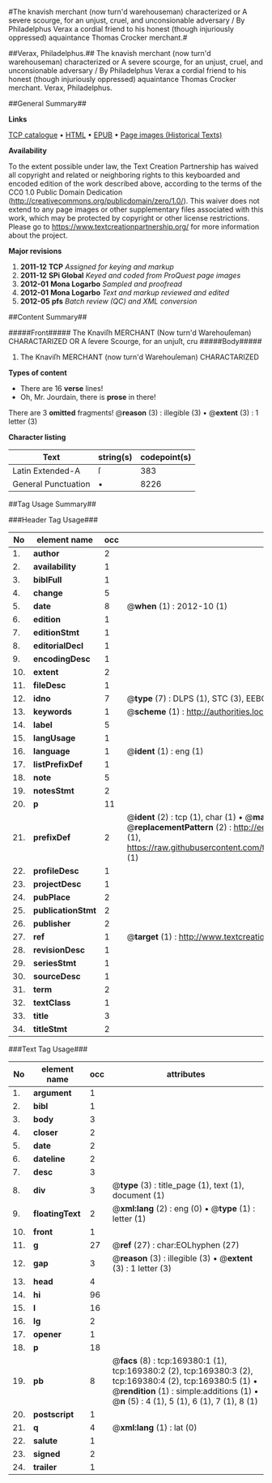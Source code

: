 #The knavish merchant (now turn'd warehouseman) characterized or A severe scourge, for an unjust, cruel, and unconsionable adversary / By Philadelphus Verax a cordial friend to his honest (though injuriously oppressed) aquaintance Thomas Crocker merchant.#

##Verax, Philadelphus.##
The knavish merchant (now turn'd warehouseman) characterized or A severe scourge, for an unjust, cruel, and unconsionable adversary / By Philadelphus Verax a cordial friend to his honest (though injuriously oppressed) aquaintance Thomas Crocker merchant.
Verax, Philadelphus.

##General Summary##

**Links**

[TCP catalogue](http://www.ota.ox.ac.uk/tcp/)  • 
[HTML](http://tei.it.ox.ac.uk/tcp/Texts-HTML/free/A87/A87805.html)  • 
[EPUB](http://tei.it.ox.ac.uk/tcp/Texts-EPUB/free/A87/A87805.epub) • 
[Page images (Historical Texts)](https://historicaltexts.jisc.ac.uk/eebo-99867496e)

**Availability**

To the extent possible under law, the Text Creation Partnership has waived all copyright and related or neighboring rights to this keyboarded and encoded edition of the work described above, according to the terms of the CC0 1.0 Public Domain Dedication (http://creativecommons.org/publicdomain/zero/1.0/). This waiver does not extend to any page images or other supplementary files associated with this work, which may be protected by copyright or other license restrictions. Please go to https://www.textcreationpartnership.org/ for more information about the project.

**Major revisions**

1. __2011-12__ __TCP__ *Assigned for keying and markup*
1. __2011-12__ __SPi Global__ *Keyed and coded from ProQuest page images*
1. __2012-01__ __Mona Logarbo__ *Sampled and proofread*
1. __2012-01__ __Mona Logarbo__ *Text and markup reviewed and edited*
1. __2012-05__ __pfs__ *Batch review (QC) and XML conversion*

##Content Summary##

#####Front#####
The Knaviſh MERCHANT (Now turn'd Warehouſeman) CHARACTARIZED OR A ſevere Scourge, for an unjuſt, cru
#####Body#####

1. The Knaviſh MERCHANT (now turn'd Warehouſeman) CHARACTARIZED

**Types of content**

  * There are 16 **verse** lines!
  * Oh, Mr. Jourdain, there is **prose** in there!

There are 3 **omitted** fragments! 
 @__reason__ (3) : illegible (3)  •  @__extent__ (3) : 1 letter (3)

**Character listing**


|Text|string(s)|codepoint(s)|
|---|---|---|
|Latin Extended-A|ſ|383|
|General Punctuation|•|8226|

##Tag Usage Summary##

###Header Tag Usage###

|No|element name|occ|attributes|
|---|---|---|---|
|1.|__author__|2||
|2.|__availability__|1||
|3.|__biblFull__|1||
|4.|__change__|5||
|5.|__date__|8| @__when__ (1) : 2012-10 (1)|
|6.|__edition__|1||
|7.|__editionStmt__|1||
|8.|__editorialDecl__|1||
|9.|__encodingDesc__|1||
|10.|__extent__|2||
|11.|__fileDesc__|1||
|12.|__idno__|7| @__type__ (7) : DLPS (1), STC (3), EEBO-CITATION (1), PROQUEST (1), VID (1)|
|13.|__keywords__|1| @__scheme__ (1) : http://authorities.loc.gov/ (1)|
|14.|__label__|5||
|15.|__langUsage__|1||
|16.|__language__|1| @__ident__ (1) : eng (1)|
|17.|__listPrefixDef__|1||
|18.|__note__|5||
|19.|__notesStmt__|2||
|20.|__p__|11||
|21.|__prefixDef__|2| @__ident__ (2) : tcp (1), char (1)  •  @__matchPattern__ (2) : ([0-9\-]+):([0-9IVX]+) (1), (.+) (1)  •  @__replacementPattern__ (2) : http://eebo.chadwyck.com/downloadtiff?vid=$1&page=$2 (1), https://raw.githubusercontent.com/textcreationpartnership/Texts/master/tcpchars.xml#$1 (1)|
|22.|__profileDesc__|1||
|23.|__projectDesc__|1||
|24.|__pubPlace__|2||
|25.|__publicationStmt__|2||
|26.|__publisher__|2||
|27.|__ref__|1| @__target__ (1) : http://www.textcreationpartnership.org/docs/. (1)|
|28.|__revisionDesc__|1||
|29.|__seriesStmt__|1||
|30.|__sourceDesc__|1||
|31.|__term__|2||
|32.|__textClass__|1||
|33.|__title__|3||
|34.|__titleStmt__|2||


###Text Tag Usage###

|No|element name|occ|attributes|
|---|---|---|---|
|1.|__argument__|1||
|2.|__bibl__|1||
|3.|__body__|3||
|4.|__closer__|2||
|5.|__date__|2||
|6.|__dateline__|2||
|7.|__desc__|3||
|8.|__div__|3| @__type__ (3) : title_page (1), text (1), document (1)|
|9.|__floatingText__|2| @__xml:lang__ (2) : eng (0)  •  @__type__ (1) : letter (1)|
|10.|__front__|1||
|11.|__g__|27| @__ref__ (27) : char:EOLhyphen (27)|
|12.|__gap__|3| @__reason__ (3) : illegible (3)  •  @__extent__ (3) : 1 letter (3)|
|13.|__head__|4||
|14.|__hi__|96||
|15.|__l__|16||
|16.|__lg__|2||
|17.|__opener__|1||
|18.|__p__|18||
|19.|__pb__|8| @__facs__ (8) : tcp:169380:1 (1), tcp:169380:2 (2), tcp:169380:3 (2), tcp:169380:4 (2), tcp:169380:5 (1)  •  @__rendition__ (1) : simple:additions (1)  •  @__n__ (5) : 4 (1), 5 (1), 6 (1), 7 (1), 8 (1)|
|20.|__postscript__|1||
|21.|__q__|4| @__xml:lang__ (1) : lat (0)|
|22.|__salute__|1||
|23.|__signed__|2||
|24.|__trailer__|1||
